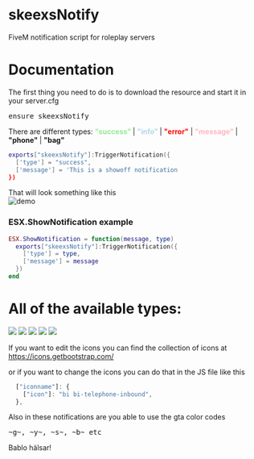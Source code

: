 # skeexsNotify
FiveM notification script for roleplay servers



<h1>Documentation</h1>

The first thing you need to do is to download the resource and start it in your server.cfg

<pre>ensure skeexsNotify</pre>

<p> There are different types: <b style="color: lightgreen">"success" </b> | <b style="color: lightblue">"info" </b> | <b style="color: red"> "error"</b> | <b style="color: lightpink"> "message" </b> | <b> "phone" </b> | <b> "bag" </b> </p>

```lua
exports["skeexsNotify"]:TriggerNotification({
  ['type'] = "success",
  ['message'] = 'This is a showoff notification
})
```

That will look something like this<br>
![demo](https://i.gyazo.com/d412326400f69df6452c838e4281c5a4.png)


<h3>ESX.ShowNotification example</h3>


```lua
ESX.ShowNotification = function(message, type)
  exports["skeexsNotify"]:TriggerNotification({
    ['type'] = type,
    ['message'] = message
  })
end
```

<h1>All of the available types:</h1>
<img src="https://i.gyazo.com/8a634e691a9c855d5cfcfdcbbf14739a.png">
<img src="https://i.gyazo.com/126825fc098aeda710fba3a420d1e079.png"> 
<img src="https://i.gyazo.com/b5fe55c51c5d18e5d3435e1564245aad.png"> 
<img src="https://i.gyazo.com/8fdeb553ccdd1a3e95cf9e80b31055e3.png">
<img src="https://i.gyazo.com/bc24adf07a103ed1fb9c8dce70320a43.png">


If you want to edit the icons you can find the collection of icons at <br>
https://icons.getbootstrap.com/

or if you want to change the icons you can do that in the JS file like this <br>

```js
  ["iconname"]: {
    ["icon"]: "bi bi-telephone-inbound",
  },
```

Also in these notifications are you able to use the gta color codes<br>
<pre>~g~, ~y~, ~s~, ~b~ etc</pre>

Bablo hälsar!
